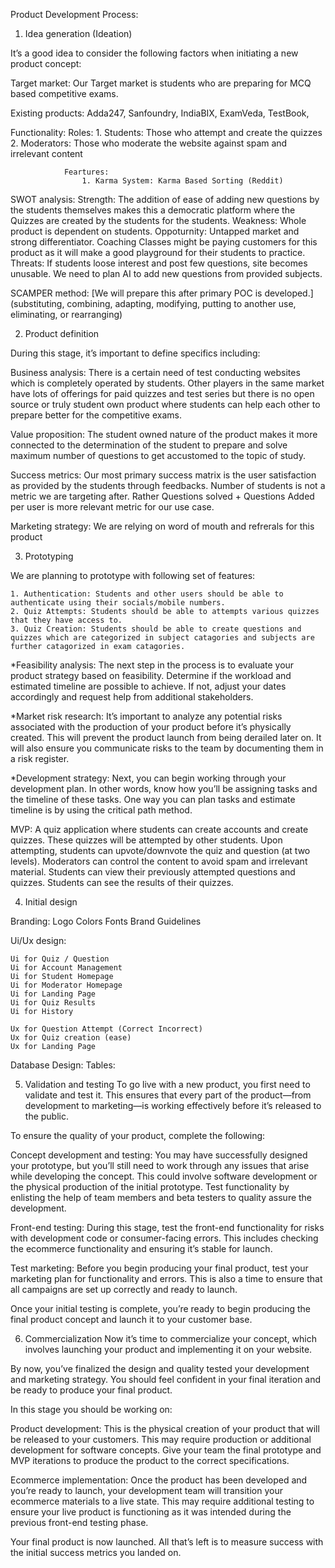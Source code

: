 Product Development Process:

1. Idea generation (Ideation)

It’s a good idea to consider the following factors when initiating a new product concept:

Target market: Our Target market is students who are preparing for MCQ based competitive exams.

Existing products: Adda247, Sanfoundry, IndiaBIX, ExamVeda, TestBook, 

Functionality: 
                Roles: 
                    1. Students: Those who attempt and create the quizzes
                    2. Moderators: Those who moderate the website against spam and irrelevant content
                
                Feartures:
                    1. Karma System: Karma Based Sorting (Reddit)

SWOT analysis: 
    Strength: The addition of ease of adding new questions by the students themselves makes this a democratic platform where the Quizzes are created by the students for the students.
    Weakness: Whole product is dependent on students.
    Oppoturnity: Untapped market and strong differentiator. Coaching Classes might be paying customers for this product as it will make a good playground for their students to practice.
    Threats: If students loose interest and post few questions, site becomes unusable. We need to plan AI to add new questions from provided subjects.

SCAMPER method: [We will prepare this after primary POC is developed.] (substituting, combining, adapting, modifying, putting to another use, eliminating, or rearranging)

2. Product definition

During this stage, it’s important to define specifics including:

Business analysis: There is a certain need of test conducting websites which is completely operated by students. Other players in the same market have lots of offerings for paid quizzes and test series but there is no open source or truly student own product where students can help each other to prepare better for the competitive exams.

Value proposition: The student owned nature of the product makes it more connected to the determination of the student to prepare and solve maximum number of questions to get accustomed to the topic of study. 

Success metrics: Our most primary success matrix is the user satisfaction as provided by the students through feedbacks. Number of students is not a metric we are targeting after. Rather Questions solved + Questions Added per user is more relevant metric for our use case.

Marketing strategy: We are relying on word of mouth and refrerals for this product

3. Prototyping

We are planning to prototype with following set of features:

    1. Authentication: Students and other users should be able to authenticate using their socials/mobile numbers.
    2. Quiz Attempts: Students should be able to attempts various quizzes that they have access to.
    3. Quiz Creation: Students should be able to create questions and quizzes which are categorized in subject catagories and subjects are further catagorized in exam catagories.


*Feasibility analysis: The next step in the process is to evaluate your product strategy based on feasibility. Determine if the workload and estimated timeline are possible to achieve. If not, adjust your dates accordingly and request help from additional stakeholders.

*Market risk research: It’s important to analyze any potential risks associated with the production of your product before it’s physically created. This will prevent the product launch from being derailed later on. It will also ensure you communicate risks to the team by documenting them in a risk register. 

*Development strategy: Next, you can begin working through your development plan. In other words, know how you’ll be assigning tasks and the timeline of these tasks. One way you can plan tasks and estimate timeline is by using the critical path method. 

MVP: A quiz application where students can create accounts and create quizzes. These quizzes will be attempted by other students. Upon attempting, students can upvote/downvote the quiz and question (at two levels). Moderators can control the content to avoid spam and irrelevant material. Students can view their previously attempted questions and quizzes. Students can see the results of their quizzes. 

4. Initial design

Branding:
    Logo
    Colors
    Fonts
    Brand Guidelines

Ui/Ux design:

    Ui for Quiz / Question
    Ui for Account Management
    Ui for Student Homepage
    Ui for Moderator Homepage
    Ui for Landing Page
    Ui for Quiz Results
    Ui for History

    Ux for Question Attempt (Correct Incorrect)
    Ux for Quiz creation (ease)
    Ux for Landing Page

Database Design:
    Tables:
        

5. Validation and testing
To go live with a new product, you first need to validate and test it. This ensures that every part of the product—from development to marketing—is working effectively before it’s released to the public.

To ensure the quality of your product, complete the following:

Concept development and testing: You may have successfully designed your prototype, but you’ll still need to work through any issues that arise while developing the concept. This could involve software development or the physical production of the initial prototype. Test functionality by enlisting the help of team members and beta testers to quality assure the development. 

Front-end testing: During this stage, test the front-end functionality for risks with development code or consumer-facing errors. This includes checking the ecommerce functionality and ensuring it’s stable for launch.

Test marketing: Before you begin producing your final product, test your marketing plan for functionality and errors. This is also a time to ensure that all campaigns are set up correctly and ready to launch. 

Once your initial testing is complete, you’re ready to begin producing the final product concept and launch it to your customer base. 

6. Commercialization
Now it’s time to commercialize your concept, which involves launching your product and implementing it on your website. 

By now, you’ve finalized the design and quality tested your development and marketing strategy. You should feel confident in your final iteration and be ready to produce your final product. 

In this stage you should be working on:

Product development: This is the physical creation of your product that will be released to your customers. This may require production or additional development for software concepts. Give your team the final prototype and MVP iterations to produce the product to the correct specifications. 

Ecommerce implementation: Once the product has been developed and you’re ready to launch, your development team will transition your ecommerce materials to a live state. This may require additional testing to ensure your live product is functioning as it was intended during the previous front-end testing phase. 

Your final product is now launched. All that’s left is to measure success with the initial success metrics you landed on. 
